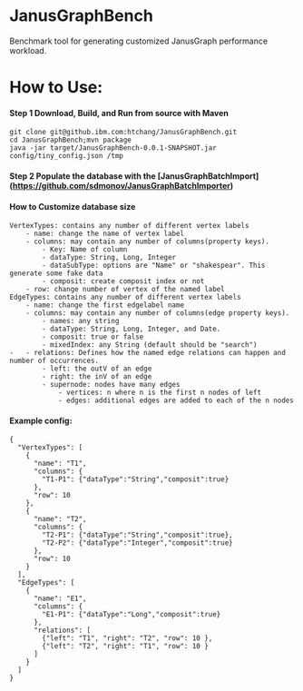 # JanusGraphBench
Benchmark tool for generating customized JanusGraph performance workload.
# How to Use:
#### Step 1 Download, Build, and Run from source with Maven
    git clone git@github.ibm.com:htchang/JanusGraphBench.git
    cd JanusGraphBench;mvn package
    java -jar target/JanusGraphBench-0.0.1-SNAPSHOT.jar config/tiny_config.json /tmp
#### Step 2 Populate the database with the [JanusGraphBatchImport] (https://github.com/sdmonov/JanusGraphBatchImporter)
#### How to Customize database size
	VertexTypes: contains any number of different vertex labels
		- name: change the name of vertex label
		- columns: may contain any number of columns(property keys). 
			- Key: Name of column
			- dataType: String, Long, Integer
			- dataSubType: options are "Name" or "shakespear". This generate some fake data
			- composit: create composit index or not
		- row: change number of vertex of the named label
	EdgeTypes: contains any number of different vertex labels
		- name: change the first edgelabel name
		- columns: may contain any number of columns(edge property keys). 
			- names: any string 
			- dataType: String, Long, Integer, and Date. 
			- composit: true or false
			- mixedIndex: any String (default should be "search") 
	-	- relations: Defines how the named edge relations can happen and number of occurrences.
			- left: the outV of an edge
			- right: the inV of an edge
			- supernode: nodes have many edges
				- vertices: n where n is the first n nodes of left
				- edges: additional edges are added to each of the n nodes
#### Example config:
```
{
  "VertexTypes": [
    {
      "name": "T1",
      "columns": {
        "T1-P1": {"dataType":"String","composit":true}
      },
      "row": 10
    },
    {
      "name": "T2",
      "columns": {
        "T2-P1": {"dataType":"String","composit":true},
        "T2-P2": {"dataType":"Integer","composit":true}
      },
      "row": 10
    }
  ],
  "EdgeTypes": [
    {
      "name": "E1",
      "columns": {
        "E1-P1": {"dataType":"Long","composit":true}
      },
      "relations": [
        {"left": "T1", "right": "T2", "row": 10 },
        {"left": "T2", "right": "T1", "row": 10 }
      ]
    }
  ]
}
```
